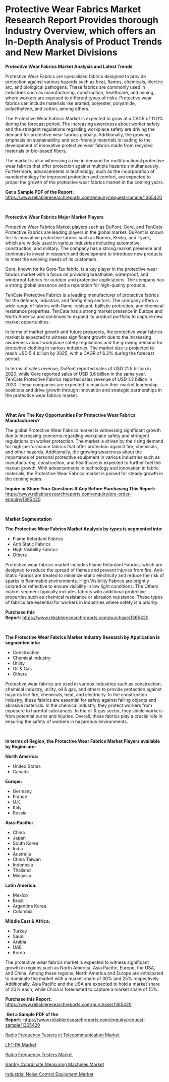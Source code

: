 <p><h1>Protective Wear Fabrics Market Research Report Provides thorough Industry Overview, which offers an In-Depth Analysis of Product Trends and New Market Divisions</h1></p><p><strong>Protective Wear Fabrics Market Analysis and Latest Trends</strong></p>
<p><p>Protective Wear Fabrics are specialized fabrics designed to provide protection against various hazards such as heat, flames, chemicals, electric arc, and biological pathogens. These fabrics are commonly used in industries such as manufacturing, construction, healthcare, and mining, where workers are exposed to different types of risks. Protective wear fabrics can include materials like aramid, polyester, polyamide, polyethylene, and cotton, among others.</p><p>The Protective Wear Fabrics Market is expected to grow at a CAGR of 11.9% during the forecast period. The increasing awareness about worker safety and the stringent regulations regarding workplace safety are driving the demand for protective wear fabrics globally. Additionally, the growing emphasis on sustainability and eco-friendly materials is leading to the development of innovative protective wear fabrics made from recycled materials or bio-based fibers.</p><p>The market is also witnessing a rise in demand for multifunctional protective wear fabrics that offer protection against multiple hazards simultaneously. Furthermore, advancements in technology, such as the incorporation of nanotechnology for improved protection and comfort, are expected to propel the growth of the protective wear fabrics market in the coming years.</p></p>
<p><strong>Get a Sample PDF of the Report:&nbsp;</strong> <a href="https://www.reliableresearchreports.com/enquiry/request-sample/1365420">https://www.reliableresearchreports.com/enquiry/request-sample/1365420</a></p>
<p>&nbsp;</p>
<p><strong>Protective Wear Fabrics Major Market Players</strong></p>
<p><p>Protective Wear Fabrics Market players such as DuPont, Gore, and TenCate Protective Fabrics are leading players in the global market. DuPont is known for its innovative protective fabrics such as Nomex, Kevlar, and Tyvek, which are widely used in various industries including automotive, construction, and military. The company has a strong market presence and continues to invest in research and development to introduce new products to meet the evolving needs of its customers.</p><p>Gore, known for its Gore-Tex fabric, is a key player in the protective wear fabrics market with a focus on providing breathable, waterproof, and windproof fabrics for outdoor and protective applications. The company has a strong global presence and a reputation for high-quality products.</p><p>TenCate Protective Fabrics is a leading manufacturer of protective fabrics for the defense, industrial, and firefighting sectors. The company offers a wide range of fabrics with flame-resistant, ballistic protection, and chemical resistance properties. TenCate has a strong market presence in Europe and North America and continues to expand its product portfolio to capture new market opportunities.</p><p>In terms of market growth and future prospects, the protective wear fabrics market is expected to witness significant growth due to the increasing awareness about workplace safety regulations and the growing demand for protective clothing in various industries. The market size is projected to reach USD 5.4 billion by 2025, with a CAGR of 6.2% during the forecast period.</p><p>In terms of sales revenue, DuPont reported sales of USD 21.5 billion in 2020, while Gore reported sales of USD 3.6 billion in the same year. TenCate Protective Fabrics reported sales revenue of USD 1.2 billion in 2020. These companies are expected to maintain their market leadership positions and drive growth through innovation and strategic partnerships in the protective wear fabrics market.</p></p>
<p>&nbsp;</p>
<p><strong>What Are The Key Opportunities For Protective Wear Fabrics Manufacturers?</strong></p>
<p><p>The global Protective Wear Fabrics market is witnessing significant growth due to increasing concerns regarding workplace safety and stringent regulations on worker protection. The market is driven by the rising demand for high-performance fabrics that offer protection against fire, chemicals, and other hazards. Additionally, the growing awareness about the importance of personal protective equipment in various industries such as manufacturing, construction, and healthcare is expected to further fuel the market growth. With advancements in technology and innovation in fabric materials, the Protective Wear Fabrics market is poised for steady growth in the coming years.</p></p>
<p><strong>Inquire or Share Your Questions If Any Before Purchasing This Report:</strong> <a href="https://www.reliableresearchreports.com/enquiry/pre-order-enquiry/1365420">https://www.reliableresearchreports.com/enquiry/pre-order-enquiry/1365420</a></p>
<p>&nbsp;</p>
<p><strong>Market Segmentation</strong></p>
<p><strong>The Protective Wear Fabrics Market Analysis by types is segmented into:</strong></p>
<p><ul><li>Flame Retardant Fabrics</li><li>Anti Static Fabrics</li><li>High Visibility Fabrics</li><li>Others</li></ul></p>
<p><p>Protective wear fabrics market includes Flame Retardant Fabrics, which are designed to reduce the spread of flames and prevent injuries from fire. Anti-Static Fabrics are treated to minimize static electricity and reduce the risk of sparks in flammable environments. High Visibility Fabrics are brightly colored or reflective to ensure visibility in low light conditions. The Others market segment typically includes fabrics with additional protective properties such as chemical resistance or abrasion resistance. These types of fabrics are essential for workers in industries where safety is a priority.</p></p>
<p><strong>Purchase this Report:&nbsp;</strong><a href="https://www.reliableresearchreports.com/purchase/1365420">https://www.reliableresearchreports.com/purchase/1365420</a></p>
<p>&nbsp;</p>
<p><strong>The Protective Wear Fabrics Market Industry Research by Application is segmented into:</strong></p>
<p><ul><li>Construction</li><li>Chemical Industry</li><li>Utility</li><li>Oil & Gas</li><li>Others</li></ul></p>
<p><p>Protective wear fabrics are used in various industries such as construction, chemical industry, utility, oil & gas, and others to provide protection against hazards like fire, chemicals, heat, and electricity. In the construction industry, these fabrics are essential for safety against falling objects and abrasive materials. In the chemical industry, they protect workers from exposure to harmful substances. In the oil & gas sector, they shield workers from potential burns and injuries. Overall, these fabrics play a crucial role in ensuring the safety of workers in hazardous environments.</p></p>
<p>&nbsp;</p>
<p><strong>In terms of Region, the Protective Wear Fabrics Market Players available by Region are:</strong></p>
<p>
    <p> <strong> North America: </strong>
        <ul>
            <li>United States</li>
            <li>Canada</li>
        </ul>
        </p> 
    <p> <strong> Europe: </strong>
        <ul>
            <li>Germany</li>
            <li>France</li>
            <li>U.K.</li>
            <li>Italy</li>
            <li>Russia</li>
        </ul>
        </p> 
    <p> <strong> Asia-Pacific: </strong>
        <ul>
            <li>China</li>
            <li>Japan</li>
            <li>South Korea</li>
            <li>India</li>
            <li>Australia</li>
            <li>China Taiwan</li>
            <li>Indonesia</li>
            <li>Thailand</li>
            <li>Malaysia</li>
        </ul>
        </p> 
    <p> <strong> Latin America: </strong>
        <ul>
            <li>Mexico</li>
            <li>Brazil</li>
            <li>Argentina Korea</li>
            <li>Colombia</li>
        </ul>
        </p> 
    <p> <strong> Middle East & Africa: </strong>
        <ul>
            <li>Turkey</li>
            <li>Saudi</li>
            <li>Arabia</li>
            <li>UAE</li>
            <li>Korea</li>
        </ul>
    </p>
    </p>
<p><p>The protective wear fabrics market is expected to witness significant growth in regions such as North America, Asia Pacific, Europe, the USA, and China. Among these regions, North America and Europe are anticipated to dominate the market with a market share of 30% and 25% respectively. Additionally, Asia Pacific and the USA are expected to hold a market share of 20% each, while China is forecasted to capture a market share of 15%.</p></p>
<p><strong>Purchase this Report: </strong><a href="https://www.reliableresearchreports.com/purchase/1365420">https://www.reliableresearchreports.com/purchase/1365420</a></p>
<p>&nbsp;<strong>Get a Sample PDF of the Report:&nbsp;&nbsp;</strong><a href="https://www.reliableresearchreports.com/enquiry/request-sample/1365420">https://www.reliableresearchreports.com/enquiry/request-sample/1365420</a></p>
<p><strong></strong></p>
<p><p><a href="https://medium.com/@jamesday5g/radio-frequency-testers-in-telecommunication-market-size-market-outlook-and-market-forecast-2024-c2dd52d09207">Radio Frequency Testers in Telecommunication Market</a></p><p><a href="https://github.com/jodemen/Market-Research-Report-List-1/blob/main/lft-pa-market.md">LFT-PA Market</a></p><p><a href="https://medium.com/@jamesday5g/decoding-radio-frequency-testers-market-metrics-market-share-trends-and-growth-patterns-ad790f554cb1">Radio Frequency Testers Market</a></p><p><a href="https://medium.com/@jamesday5g/gantry-coordinate-measuring-machines-market-size-reveals-the-best-marketing-channels-in-global-9e24593ee99e">Gantry Coordinate Measuring Machines Market</a></p><p><a href="https://medium.com/@jamesday5g/industrial-noise-control-equipment-market-insight-market-trends-growth-forecasted-from-2024-to-488f3fa606e7">Industrial Noise Control Equipment Market</a></p></p>